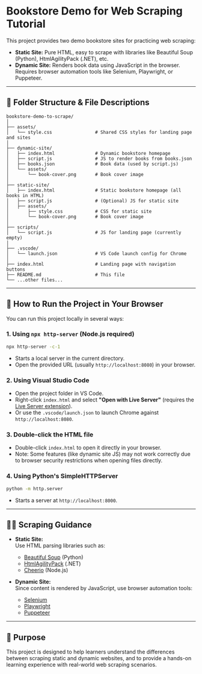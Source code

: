 # Bookstore Demo for Web Scraping Tutorial

This project provides two demo bookstore sites for practicing web scraping:

- **Static Site:** Pure HTML, easy to scrape with libraries like Beautiful Soup (Python), HtmlAgilityPack (.NET), etc.
- **Dynamic Site:** Renders book data using JavaScript in the browser. Requires browser automation tools like Selenium, Playwright, or Puppeteer.

---

## 📁 Folder Structure & File Descriptions

```
bookstore-demo-to-scrape/
│
├── assets/
│   └── style.css                # Shared CSS styles for landing page and sites
│
├── dynamic-site/
│   ├── index.html               # Dynamic bookstore homepage
│   ├── script.js                # JS to render books from books.json
│   ├── books.json               # Book data (used by script.js)
│   └── assets/
│       └── book-cover.png       # Book cover image
│
├── static-site/
│   ├── index.html               # Static bookstore homepage (all books in HTML)
│   ├── script.js                # (Optional) JS for static site
│   ├── assets/
│       ├── style.css            # CSS for static site
│       └── book-cover.png       # Book cover image
│
├── scripts/
│   └── script.js                # JS for landing page (currently empty)
│
├── .vscode/
│   └── launch.json              # VS Code launch config for Chrome
│
├── index.html                   # Landing page with navigation buttons
├── README.md                    # This file
└── ...other files...
```

---

## 🚀 How to Run the Project in Your Browser

You can run this project locally in several ways:

### 1. Using `npx http-server` (Node.js required)

```sh
npx http-server -c-1
```
- Starts a local server in the current directory.
- Open the provided URL (usually `http://localhost:8080`) in your browser.

### 2. Using Visual Studio Code

- Open the project folder in VS Code.
- Right-click `index.html` and select **"Open with Live Server"** (requires the [Live Server extension](https://marketplace.visualstudio.com/items?itemName=ritwickdey.LiveServer)).
- Or use the `.vscode/launch.json` to launch Chrome against `http://localhost:8080`.

### 3. Double-click the HTML file

- Double-click `index.html` to open it directly in your browser.
- Note: Some features (like dynamic site JS) may not work correctly due to browser security restrictions when opening files directly.

### 4. Using Python's SimpleHTTPServer

```sh
python -m http.server
```
- Starts a server at `http://localhost:8000`.

---

## 🕵️‍♂️ Scraping Guidance

- **Static Site:**  
  Use HTML parsing libraries such as:
  - [Beautiful Soup](https://www.crummy.com/software/BeautifulSoup/) (Python)
  - [HtmlAgilityPack](https://html-agility-pack.net/) (.NET)
  - [Cheerio](https://cheerio.js.org/) (Node.js)

- **Dynamic Site:**  
  Since content is rendered by JavaScript, use browser automation tools:
  - [Selenium](https://www.selenium.dev/)
  - [Playwright](https://playwright.dev/)
  - [Puppeteer](https://pptr.dev/)

---

## 🎯 Purpose

This project is designed to help learners understand the differences between scraping static and dynamic websites, and to provide a hands-on learning experience with real-world web scraping scenarios.